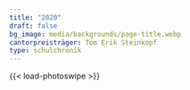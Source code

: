 ```yaml
---
title: "2020"
draft: false
bg_image: media/backgrounds/page-title.webp
cantorpreisträger: Tom Erik Steinkopf
type: schulchronik
---
```

{{< load-photoswipe >}}
